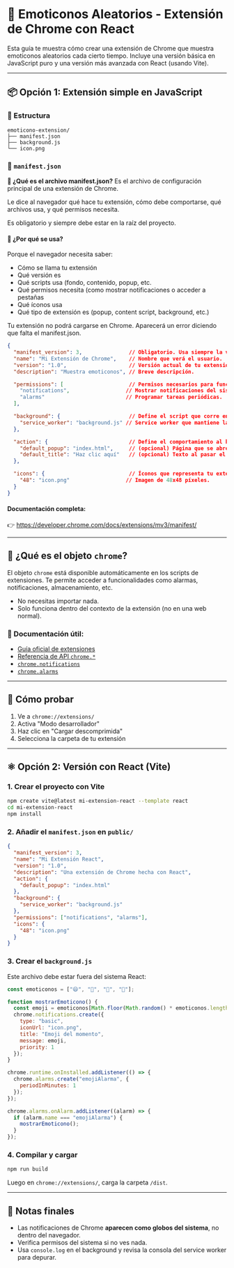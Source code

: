 # 🚀 Emoticonos Aleatorios - Extensión de Chrome con React

Esta guía te muestra cómo crear una extensión de Chrome que muestra emoticonos aleatorios cada cierto tiempo. Incluye una versión básica en JavaScript puro y una versión más avanzada con React (usando Vite).

---

## 📦 Opción 1: Extensión simple en JavaScript

### 🧱 Estructura

```
emoticono-extension/
├── manifest.json
├── background.js
└── icon.png
```

### 📄 `manifest.json`

**🧾 ¿Qué es el archivo manifest.json?**
Es el archivo de configuración principal de una extensión de Chrome.

Le dice al navegador qué hace tu extensión, cómo debe comportarse, qué archivos usa, y qué permisos necesita.

Es obligatorio y siempre debe estar en la raíz del proyecto.


#### **🧠 ¿Por qué se usa?**
Porque el navegador necesita saber:
- Cómo se llama tu extensión
- Qué versión es
- Qué scripts usa (fondo, contenido, popup, etc.
- Qué permisos necesita (como mostrar notificaciones o acceder a pestañas
- Qué íconos usa
- Qué tipo de extensión es (popup, content script, background, etc.)

Tu extensión no podrá cargarse en Chrome. Aparecerá un error diciendo que falta el manifest.json.



```json
{
  "manifest_version": 3,               // Obligatorio. Usa siempre la versión 3 (la actual).
  "name": "Mi Extensión de Chrome",    // Nombre que verá el usuario.
  "version": "1.0",                    // Versión actual de tu extensión.
  "description": "Muestra emoticonos", // Breve descripción.

  "permissions": [                     // Permisos necesarios para funcionar.
    "notifications",                  // Mostrar notificaciones del sistema.
    "alarms"                          // Programar tareas periódicas.
  ],

  "background": {                      // Define el script que corre en segundo plano.
    "service_worker": "background.js" // Service worker que mantiene la lógica viva.
  },

  "action": {                          // Define el comportamiento al hacer clic en el icono.
    "default_popup": "index.html",     // (opcional) Página que se abre al hacer clic.
    "default_title": "Haz clic aquí"   // (opcional) Texto al pasar el ratón por el icono.
  },

  "icons": {                           // Íconos que representa tu extensión.
    "48": "icon.png"                  // Imagen de 48x48 píxeles.
  }
}

```

#### Documentación completa:

👉 https://developer.chrome.com/docs/extensions/mv3/manifest/

---

## 🧠 ¿Qué es el objeto `chrome`?

El objeto `chrome` está disponible automáticamente en los scripts de extensiones. Te permite acceder a funcionalidades como alarmas, notificaciones, almacenamiento, etc.

- No necesitas importar nada.
- Solo funciona dentro del contexto de la extensión (no en una web normal).

### 🔗 Documentación útil:

- [Guía oficial de extensiones](https://developer.chrome.com/docs/extensions/)
- [Referencia de API `chrome.*`](https://developer.chrome.com/docs/extensions/reference/)
- [`chrome.notifications`](https://developer.chrome.com/docs/extensions/reference/notifications/)
- [`chrome.alarms`](https://developer.chrome.com/docs/extensions/reference/alarms/)

---

## 🧪 Cómo probar

1. Ve a `chrome://extensions/`
2. Activa "Modo desarrollador"
3. Haz clic en "Cargar descomprimida"
4. Selecciona la carpeta de tu extensión

---

## ⚛️ Opción 2: Versión con React (Vite)

### 1. Crear el proyecto con Vite

```bash
npm create vite@latest mi-extension-react --template react
cd mi-extension-react
npm install
```

### 2. Añadir el `manifest.json` en `public/`

```json
{
  "manifest_version": 3,
  "name": "Mi Extensión React",
  "version": "1.0",
  "description": "Una extensión de Chrome hecha con React",
  "action": {
    "default_popup": "index.html"
  },
  "background": {
    "service_worker": "background.js"
  },
  "permissions": ["notifications", "alarms"],
  "icons": {
    "48": "icon.png"
  }
}
```

### 3. Crear el `background.js`

Este archivo debe estar fuera del sistema React:

```js
const emoticonos = ["😄", "🤖", "🎉", "🌈"];

function mostrarEmoticono() {
  const emoji = emoticonos[Math.floor(Math.random() * emoticonos.length)];
  chrome.notifications.create({
    type: "basic",
    iconUrl: "icon.png",
    title: "Emoji del momento",
    message: emoji,
    priority: 1
  });
}

chrome.runtime.onInstalled.addListener(() => {
  chrome.alarms.create("emojiAlarma", {
    periodInMinutes: 1
  });
});

chrome.alarms.onAlarm.addListener((alarm) => {
  if (alarm.name === "emojiAlarma") {
    mostrarEmoticono();
  }
});
```

### 4. Compilar y cargar

```bash
npm run build
```

Luego en `chrome://extensions/`, carga la carpeta `/dist`.

---

## 🧩 Notas finales

- Las notificaciones de Chrome **aparecen como globos del sistema**, no dentro del navegador.
- Verifica permisos del sistema si no ves nada.
- Usa `console.log` en el background y revisa la consola del service worker para depurar.

